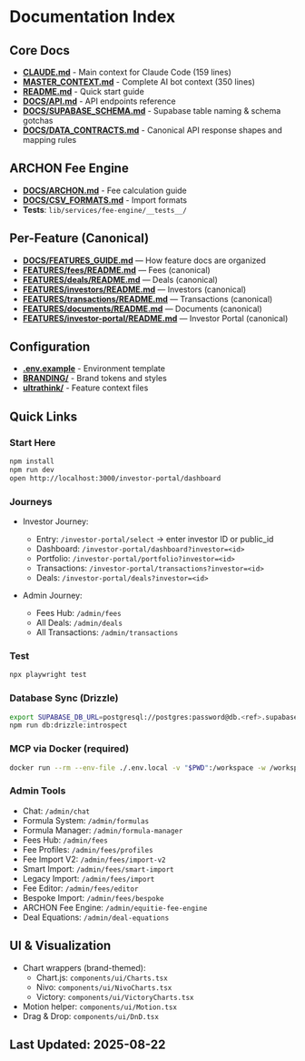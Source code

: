 # Documentation Index

## Core Docs

- **[CLAUDE.md](./CLAUDE.md)** - Main context for Claude Code (159 lines)
- **[MASTER_CONTEXT.md](./MASTER_CONTEXT.md)** - Complete AI bot context (350 lines)
- **[README.md](./README.md)** - Quick start guide
- **[DOCS/API.md](./DOCS/API.md)** - API endpoints reference
- **[DOCS/SUPABASE_SCHEMA.md](./DOCS/SUPABASE_SCHEMA.md)** - Supabase table naming & schema gotchas
- **[DOCS/DATA_CONTRACTS.md](./DOCS/DATA_CONTRACTS.md)** - Canonical API response shapes and mapping rules

## ARCHON Fee Engine

- **[DOCS/ARCHON.md](./DOCS/ARCHON.md)** - Fee calculation guide
- **[DOCS/CSV_FORMATS.md](./DOCS/CSV_FORMATS.md)** - Import formats
- **Tests**: `lib/services/fee-engine/__tests__/`

## Per-Feature (Canonical)

- **[DOCS/FEATURES_GUIDE.md](./DOCS/FEATURES_GUIDE.md)** — How feature docs are organized
- **[FEATURES/fees/README.md](./FEATURES/fees/README.md)** — Fees (canonical)
- **[FEATURES/deals/README.md](./FEATURES/deals/README.md)** — Deals (canonical)
- **[FEATURES/investors/README.md](./FEATURES/investors/README.md)** — Investors (canonical)
- **[FEATURES/transactions/README.md](./FEATURES/transactions/README.md)** — Transactions (canonical)
- **[FEATURES/documents/README.md](./FEATURES/documents/README.md)** — Documents (canonical)
- **[FEATURES/investor-portal/README.md](./FEATURES/investor-portal/README.md)** — Investor Portal (canonical)

## Configuration

- **[.env.example](./.env.example)** - Environment template
- **[BRANDING/](./BRANDING/)** - Brand tokens and styles
- **[ultrathink/](./ultrathink/)** - Feature context files

## Quick Links

### Start Here

```bash
npm install
npm run dev
open http://localhost:3000/investor-portal/dashboard
```

### Journeys

- Investor Journey:

  - Entry: `/investor-portal/select` → enter investor ID or public_id
  - Dashboard: `/investor-portal/dashboard?investor=<id>`
  - Portfolio: `/investor-portal/portfolio?investor=<id>`
  - Transactions: `/investor-portal/transactions?investor=<id>`
  - Deals: `/investor-portal/deals?investor=<id>`

- Admin Journey:
  - Fees Hub: `/admin/fees`
  - All Deals: `/admin/deals`
  - All Transactions: `/admin/transactions`

### Test

```bash
npx playwright test
```

### Database Sync (Drizzle)

```bash
export SUPABASE_DB_URL=postgresql://postgres:password@db.<ref>.supabase.co:5432/postgres
npm run db:drizzle:introspect
```

### MCP via Docker (required)

```bash
docker run --rm --env-file ./.env.local -v "$PWD":/workspace -w /workspace your-mcp-image:latest
```

### Admin Tools

- Chat: `/admin/chat`
- Formula System: `/admin/formulas`
- Formula Manager: `/admin/formula-manager`
- Fees Hub: `/admin/fees`
- Fee Profiles: `/admin/fees/profiles`
- Fee Import V2: `/admin/fees/import-v2`
- Smart Import: `/admin/fees/smart-import`
- Legacy Import: `/admin/fees/import`
- Fee Editor: `/admin/fees/editor`
- Bespoke Import: `/admin/fees/bespoke`
- ARCHON Fee Engine: `/admin/equitie-fee-engine`
- Deal Equations: `/admin/deal-equations`

## UI & Visualization

- Chart wrappers (brand-themed):
  - Chart.js: `components/ui/Charts.tsx`
  - Nivo: `components/ui/NivoCharts.tsx`
  - Victory: `components/ui/VictoryCharts.tsx`
- Motion helper: `components/ui/Motion.tsx`
- Drag & Drop: `components/ui/DnD.tsx`

## Last Updated: 2025-08-22
